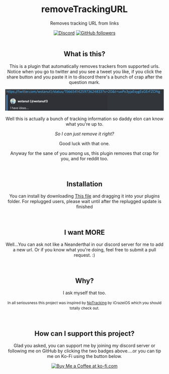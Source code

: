 <div align="center">
    <h1>removeTrackingURL</h1>
    <p>Removes tracking URL from links</p>
    <a href="https://discord.gg/2w5KSXjhGe"><img alt="Discord" src="https://img.shields.io/discord/939479619587952640?logo=discord&style=for-the-badge"></a>  <a href="https://github.com/wotanut"><img alt="GitHub followers" src="https://img.shields.io/github/followers/wotanut?logo=github&style=for-the-badge"></a>
</div>

<br>

<div align="center">
    <h2> What is this?</h2>
    <p> This is a plugin that automatically removes trackers from supported urls. Notice when you go to twitter and you see a tweet you like, if you click the share button and you paste it in to discord there's a bunch of crap after the question mark. </p>
    <img src="imgs/inital.png" alt="initial">
    <p>Well this is actually a bunch of tracking information so daddy elon can know what you're up to.</p>
    <p> <i> So I can just remove it right? </i></p>
    <p> Good luck with that one. </p>
    <p> Anyway for the sane of you among us, this plugin removes that crap for you, and for reddit too. </p>
</div>

<br>

<div align="center">
    <h2>Installation </h2>
    <p>You can install by downloading <a href="https://github.com/wotanut/BetterDiscordStuff/blob/main/plugins/removeTrackingURL/dist/removeTrackingURL.plugin.js">This file</a> and dragging it into your plugins folder. For replugged users, please wait until after the replugged update is finished</p>
</div>

<br>

<div align="center">
    <h2> I want MORE </h2>
    <p> Well...You can ask not like a Neanderthal in our discord server for me to add a new url. Or if you know what you're doing, feel free to submit a pull request. :)</p>
</div>

<br>

<div align="center">
    <h2>Why?</h2>
    <p> I ask myself that too.</p>
    <p><small>In all seriousness this project was inspired by <a href="https://github.com/iCrazeiOS/Enmity-Plugins/tree/main/Plugins/NoTracking">NoTracking</a> by iCrazeiOS which you should totally check out. </small></p>
</div>

<br>

<div align="center">
    <h2> How can I support this project? </h2>
    <p> Glad you asked, you can support me by joining my discord server or following me on GitHub by clicking the two badges above....or you can tip me on Ko-Fi using the button below. </p>
    <a href='https://ko-fi.com/K3K4EPV8X' target='_blank'><img height='36' style='border:0px;height:36px;' src='https://storage.ko-fi.com/cdn/kofi1.png?v=3' border='0' alt='Buy Me a Coffee at ko-fi.com' /></a>
</div>